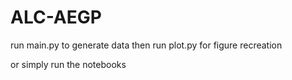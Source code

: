 # ALC-AEGP

run main.py to generate data
then run plot.py for figure recreation

or simply run the notebooks

